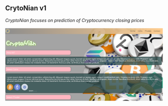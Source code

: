 ## CrytoNian v1

<i> CryptoNian focuses on prediction of Cryptocurrency closing prices </i><br /><br />
<img src="display/cryptoNian.PNG" style="width: auto; height:auto;"/>
